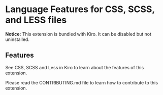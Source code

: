 # Language Features for CSS, SCSS, and LESS files

**Notice:** This extension is bundled with Kiro. It can be disabled but not uninstalled.

## Features

See CSS, SCSS and Less in Kiro to learn about the features of this extension.

Please read the CONTRIBUTING.md file to learn how to contribute to this extension.
